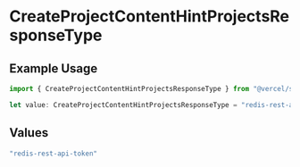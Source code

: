 # CreateProjectContentHintProjectsResponseType

## Example Usage

```typescript
import { CreateProjectContentHintProjectsResponseType } from "@vercel/sdk/models/operations";

let value: CreateProjectContentHintProjectsResponseType = "redis-rest-api-token";
```

## Values

```typescript
"redis-rest-api-token"
```